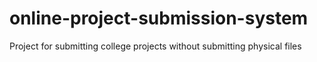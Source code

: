 # online-project-submission-system
Project for submitting college projects without submitting physical files
